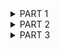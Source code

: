 <details><summary>PART 1</summary>
  
After installing ***mysql*** on the station I *need to login*, I used:  
```
mysql -u root
```
I wanted to login using password, so I **changed the password**:  
```
mysqladmin -u root password 'write_password'
```
After that I can use:  
```
mysql -p
```
To display **mysql status**, I used:  
```
status;
\s
```
![MYSQL status](screenshots/mysql_status.png)  
In order to ***see the existing databases***, I used:  
```
SHOW DATABASES;
```
![Show databases](screenshots/show_databases.png)  
Then I created a new database and display the result of it: 
```
CREATE DATABASE test;
SHOW DATABASES;
```
![Create database](screenshots/create_database.png)  
After creating database I needed to ***use*** it:  
![Use database](screenshots/use_database.png)  
To ***create table*** and display the result of it, I used:  
```
CREATE TABLE users (id INT(5) AUTO_INCREMENT PRIMARY KEY, name VARCHAR(64), surname VARCHAR(64), age TINYINT(3), 
email VARCHAR(64), status VARCHAR(128)) DEFAULT CHARACTER SET UTF8;

SHOW TABLES;
```
![Show tables](screenshots/show_tables.png)  
Then I decided to check the table:  
```
DESCRIBE users;
```
![Describe table](screenshots/describe_table.png)  
After finding out that everything is fine, I began to ***fill in the table***:  
```
INSERT INTO users VALUES ('1', 'Maksym', 'Yuhov', '17', 'kyrkyrkyr99@gmail.com', 'work');
SELECT * FROM users
```
![Fill in the table](screenshots/insert_select.png)  
Then I added some new users and display the result:  
```
INSERT INTO users VALUES (NULL, 'Oleksii', 'Oko', '23', 'oo.oko@gmail.com', 'vacation');
INSERT INTO users VALUES (NULL, 'Kirill', 'Suskorov', '20', 'k.suskorov@gmail.com', 'work');
INSERT INTO users VALUES (NULL, 'Dima', 'Kolo', '18', 'd.kolo@gmail.com', 'business trip');
SELECT * FROM users
```
![Some inserts](screenshots/after_some_inserts.png)  
To see pesons over 18 years old, I used ***WHERE***:  
```
SELECT * FROM users WHERE age > 18;
```
![SQL WHERE](screenshots/sql_where.png)  
In order to count the number of people of a certain age, I used ***GROUP BY***:
```
SELECT age, COUNT(*) as count FROM users WHERE age > 16 GROUP BY age;
```
![SQL GROUP BY](screenshots/sql_group_by.png)  
To sort persons by age, I used ***ORDER BY***:
```
SELECT * FROM users WHERE id > 0 ORDER BY age;
```
![SQL ORDER BY](screenshots/sql_order_by.png)  

Create two new tables:  
```
CREATE TABLE profession(id INT(5) AUTO_INCREMENT PRIMARY KEY, user_id INT(5), FOREIGN KEY (user_id)  references users(id), profession VARCHAR(32));
CREATE TABLE salary(id INT(5) AUTO_INCREMENT PRIMARY KEY, user_id INT(5), FOREIGN KEY (user_id)  references users(id), salary int(6));
```
![Two tables](screenshots/two_tables.png)  
Add some info into the tables:  
```
INSERT INTO profession (user_id, profession) VALUES (1, "profession1"), (2, "second_profession"), (1, "third_prof"), (1, "four_prof");
INSERT INTO salary (user_id, salary) VALUES (1, 1000),  (1, 1000), (2, 2000), (3, 3000) ,(4, 4000);
```
![Select from the two tables](screenshots/select_from_two_tables.png)  
Make JOIN:  
```
SELECT user.id, profession.profession FROM users INNER JOIN profession ON users.id = profession.user_id;
SELECT user.id, salary.salary FROM users INNER JOIN salary ON users.id = salary.user_id;
```
![Make JOIN](screenshots/join_tables.png)  
***DDL***:
----------
*Rename*:  
```
ALTER TABLE users RENAME TO first;
```
![Alter Rename](screenshots/alter_rename.png)   
*Add* a column:  
```
ALTER TABLE first ADD test_column char(10);
```
![Alter Add](screenshots/alter_add.png)   
*Delete* a column:  
```
ALTER TABLE first DROP COLUMN test_column;
```
![Alter Drop Column](screenshots/alter_drop_column.png)   
***DML***:
----------
*Change info* in a table:  
```
UPDATE users SET age = 24 WHERE age = 20;
```
![Update Set Where](screenshots/update_set.png)  
*Delete info* from a table:  
```
DELETE FROM users WHERE age = 24;
```
![Delete Where](screenshots/delete_where.png)  
***DCL***:
----------
*GRANT* - Grants a user or group permission to perform certain operations on an object;  
*REVOKE* - revokes the issued permission;  

***Create two new users*** and then **display the list of current users**:  
```
CREATE USER 'second_user'@'localhost' IDENTIFIED BY '1234'
CREATE USER 'third_user'@'localhost' IDENTIFIED BY '1234'
```
![Create User](screenshots/create_display_users.png)  
***Give privileges*** to the new users:  
```
GRANT ALL PRIVILEGES ON users.* TO 'second_user'@'localhost';
GRANT SELECT,UPDATE ON users.* TO 'third_user'@'localhost';
```
Display their ***privileges***:  
```
SHOW GRANTS FOR 'second_user'@'localhost';
SHOW GRANTS FOR 'third_user'@'localhost';
```
![Show grants](screenshots/show_grants.png)  
Test the privileges:  
![Test privileges](screenshots/third_user_test.png)  
***Revoke*** their privileges:  
```
REVOKE ALL PRIVILEGES ON users.* TO 'second_user'@'localhost';
REVOKE UPDATE ON users.* TO 'third_user'@'localhost';
```
![Revoke privileges](screenshots/revoke_show_grants.png)  
***Delete*** the users:  
```
DROP USER 'second_user'@'localhost';
DROP USER 'third_user'@'localhost';
```
![Drop users](screenshots/drop_user.png)  
</details>

<details><summary>PART 2</summary>
  
***MYSQLDUMP***
-------
***Make backup*** of my DB:
```
mysqldump -u root -h localhost test > test_back.sql                               // One DB  
mysqldump -u root -h localhost —databases test mysql > test_mysql_back.sql        // Several DB  
mysqldump -u root -h localhost —all-databases > all_db_back.sql                   // All DB
```
***Restore*** DB:  
```
mysql -u root -h localhost test_back < test_back.sql      // One DB 
mysql -u root -h localhost  < all_db_back.sql             // Several DB
mysql -u root -h localhost  < test_mysql_back.sql         // All DB
```

***RDS***
-------                                                 
Create ***a database on RDS***:  
![RDS create a database](screenshots/rds_create_database.png)  
After creating find ***the endpoint***:  
![RDS endpoint](screenshots/rds_endpoint.png)  
To ***connect to RDS*** database I used:  
```
mysql -u account_name -h endpoint -p
mysql -u admin -h database-1.cpsysojpeix1.eu-central-1.rds.amazonaws.com -p
```
Databases in the RDS database:  
![RDS databases](screenshots/rds_show_databases.png)  
To transfer my local database to RDS, I used:  
```
mysql -u admin -h database-1.cpsysojpeix1.eu-central-1.rds.amazonaws.com -p test_table < test_back.sql
```
![RDS SHOW SELECT](screenshots/rds_show_select.png)  
To ***make backup from the RDS database***, I used:  
```
mysqldump -u admin -h database-2.cpsysojpeix1.eu-central-1.rds.amazonaws.com -p test_table > test_table_back.sql
```                                                
</details>

<details><summary>PART 3</summary>
  
Create ***DynamoDB table***:  
![DynamoDB table](screenshots/dynamodb_create_table.png)  
DynamoDB ***items***:  
![DynamoDB items](screenshots/dynamodb_items.png)  
DynamoDB ***scan***:  
![DynamoDB scan](screenshots/dynamodb_scan.png)  
DynamoDB ***query***:  
![DynamoDB query](screenshots/dynamodb_query.png)  
  
</details>





